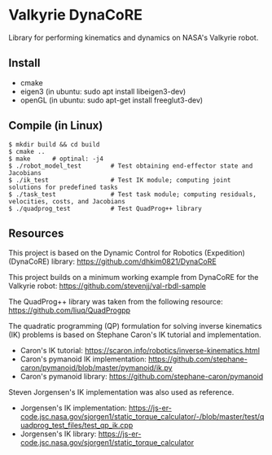 # Valkyrie DynaCoRE

Library for performing kinematics and dynamics on NASA's Valkyrie robot.


## Install
- cmake
- eigen3 (in ubuntu: sudo apt install libeigen3-dev)
- openGL (in ubuntu: sudo apt-get install freeglut3-dev)

## Compile (in Linux)
```
$ mkdir build && cd build
$ cmake ..
$ make		# optinal: -j4
$ ./robot_model_test 		# Test obtaining end-effector state and Jacobians
$ ./ik_test 				# Test IK module; computing joint solutions for predefined tasks
$ ./task_test				# Test task module; computing residuals, velocities, costs, and Jacobians
$ ./quadprog_test 			# Test QuadProg++ library
```

## Resources

This project is based on the Dynamic Control for Robotics (Expedition) (DynaCoRE) library: https://github.com/dhkim0821/DynaCoRE

This project builds on a minimum working example from DynaCoRE for the Valkyrie robot: https://github.com/stevenjj/val-rbdl-sample

The QuadProg++ library was taken from the following resource: https://github.com/liuq/QuadProgpp

The quadratic programming (QP) formulation for solving inverse kinematics (IK) problems is based on Stephane Caron's IK tutorial and implementation.
- Caron's IK tutorial: https://scaron.info/robotics/inverse-kinematics.html
- Caron's pymanoid IK implementation: https://github.com/stephane-caron/pymanoid/blob/master/pymanoid/ik.py
- Caron's pymanoid library: https://github.com/stephane-caron/pymanoid

Steven Jorgensen's IK implementation was also used as reference.
- Jorgensen's IK implementation: https://js-er-code.jsc.nasa.gov/sjorgen1/static_torque_calculator/-/blob/master/test/quadprog_test_files/test_qp_ik.cpp
- Jorgensen's IK library: https://js-er-code.jsc.nasa.gov/sjorgen1/static_torque_calculator
